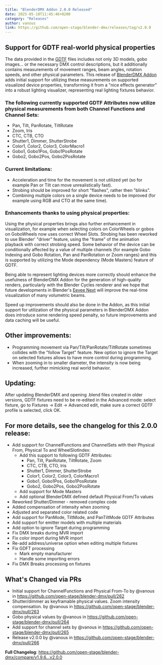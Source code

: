 ```yaml
---
title: "BlenderDMX Addon 2.0.0 Released"
date: 2025-05-18T11:45:46+0200
category: "Releases"
author: vanous
link: https://github.com/open-stage/blender-dmx/releases/tag/v2.0.0
---
```

## Support for GDTF real-world physical properties

The data provided in the [GDTF](https://gdtf-share.com/) files includes not
only 3D models, gobo images... or the necessary DMX control descriptions, but
it additionally contains measurements of movement ranges, beam angles, rotation
speeds, and other physical parameters. This release of [BlenderDMX
Addon](https://blenderdmx.eu/) adds initial support for utilizing these
measurements on supported visualized device properties, transforming it from a
"nice effects generator" into a robust lighting visualizer, representing real
lighting fixtures behavior.

### The following currently supported GDTF Attributes now utilize physical measurements from both Channel Functions and Channel Sets:

* Pan, Tilt, PanRotate, TiltRotate
* Zoom, Iris
* CTC, CTB, CTO
* Shutter1, Dimmer, ShutterStrobe
* Color1, Color2, Color3, ColorMacro1
* Gobo1, Gobo1Pos, Gobo1PosRotate
* Gobo2, Gobo2Pos, Gobo2PosRotate

### Current limitations:

* Acceleration and time for the movement is not utilized yet (so for example
  Pan or Tilt can move unrealistically fast).
* Strobing should be improved for short "flashes", rather then "blinks".
* Combining multiple colors on a single device needs to be improved (for
  example using RGB and CTO at the same time).

### Enhancements thanks to using physical properties:

Using the physical properties brings also further enhancement in visualization,
for example when selecting colors on ColorWheels or gobos on GoboWheels now
uses correct Wheel Slots. Strobing has been reworked to use Blender' "driver"
feature, using the "frame" of the animation playback with correct strobing
speed.  Some behavior of the device can be conditionally affected by a value of
multiple channels (for example Gobo Indexing and Gobo Rotation, Pan and
PanRotation or Zoom ranges) and this is supported by utilizing the Mode
dependency (Mode Masters) feature of GDTF.

Being able to represent lighting devices more correctly should enhance the
usefulness of BlenderDMX Addon for the generation of high-quality renders,
particularly with the Blender Cycles renderer and we hope that future
developments in Blender's [Eevee
Next](https://code.blender.org/2024/07/eevee-next-generation-in-blender-4-2-lts/)
will improve the real-time visualization of many volumetric beams.

Speed up improvements should also be done in the Addon, as this  initial
support for utilization of the physical parameters in BlenderDMX Addon does
introduce some rendering speed penalty, so future improvements and data caching
will be useful.

## Other improvements:

* Programming movement via Pan/Tilt/PanRotate/TiltRotate sometimes collides
  with the "follow Target" feature. New option to ignore the Target on selected
  fixtures allows to have more control during programming.
* When zooming in to smaller diameter, the intensity is now being increased,
  further mimicking real world behavior. 

## Updating:

After updating BlenderDMX and opening .blend files created in older versions,
GDTF fixtures need to be re-edited in the Advanced mode: select fixture, go to
Fixtures → Edit → Advanced edit, make sure a correct GDTF profile is selected,
click OK.

## For more details, see the changelog for this 2.0.0 release:

* Add support for ChannelFunctions and ChannelSets with their Physical From,
  Physical To and WheelSlotIndex:
    * Add this support to following GDTF Attributes:
        * Pan, Tilt, PanRotate, TiltRotate, Zoom
        * CTC, CTB, CTO, Iris
        * Shutter1, Dimmer, ShutterStrobe
        * Color1, Color2, Color3, ColorMacro1
        * Gobo1, Gobo1Pos, Gobo1PosRotate
        * Gobo2, Gobo2Pos, Gobo2PosRotate
    * Add support for Mode Masters
    * Add optional BlenderDMX defined default Physical From/To values
* Reworked Shutter/Dimmer - removed complex code
* Added compensation of intensity when zooming
* Adjusted and separated color related code
* Add support for PanMode, TiltMode, and PanTiltMode GDTF Attributes
* Add support for emitter models with multiple materials
* Add option to ignore Target during programming
* Fix DMX breaks during MVR import
* Fix color import during MVR import
* Re-add address/universe option when editing multiple fixtures
* Fix GDFT processing
   * Mark empty manufacturer
   * Handle some importing errors
* Fix DMX Breaks processing on fixtures

## What's Changed via PRs

* Initial support for ChannelFunctions and Physical From-To by @vanous in https://github.com/open-stage/blender-dmx/pull/262
* Shutter/dimmer as keyframable physical values. Zoom intensity compensation. by @vanous in https://github.com/open-stage/blender-dmx/pull/263
* Gobo physical values by @vanous in https://github.com/open-stage/blender-dmx/pull/264
* Add support for channel sets by @vanous in https://github.com/open-stage/blender-dmx/pull/265
* Release v2.0.0 by @vanous in https://github.com/open-stage/blender-dmx/pull/266

**Full Changelog**: https://github.com/open-stage/blender-dmx/compare/v1.9.6...v2.0.0
